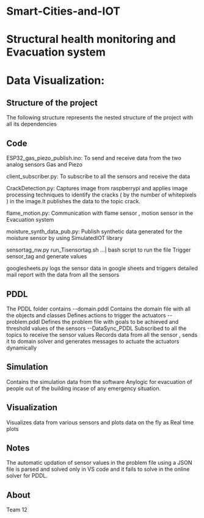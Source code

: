 # Smart-Cities-and-IOT


# Structural health monitoring and Evacuation system


# Data Visualization:



Structure of the project
------------

The following structure represents the nested structure of the project with all its dependencies



Code
------------


ESP32_gas_piezo_publish.ino:
     To send and receive data from the two analog sensors Gas and Piezo
          
client_subscriber.py:
     To subscribe to all the sensors and receive the data

CrackDetection.py:
     Captures image from raspberrypi and applies image processing techniques to identify the cracks ( by the number of whitepixels ) in the image.It publishes the data to the topic crack.

flame_motion.py:
    Communication with flame sensor , motion sensor in the Evacuation system
    
moisture_synth_data_pub.py:
    Publish synthetic data generated for the moisture sensor by using SimulatedIOT library

sensortag_nw.py
    run_Tisensortag.sh ...| bash script to run the file
    Trigger sensor_tag and generate values
    
googlesheets.py
     logs the sensor data in google sheets and triggers detailed mail report with the data from all the sensors
  

PDDL
-----------

The PDDL folder contains
  --domain.pddl
      Contains the domain file with all the objects and classes 
      Defines actions to trigger the actuators
  --problem.pddl
      Defines the problem file with goals to be achieved and threshold values of the sensors
  --DataSync_PDDL
      Subscribed to all the topics to receive the sensor values
      Records data from all the sensor , sends it to domain solver and generates messages to actuate the actuators dynamically

Simulation
---
 Contains the simulation data from the software Anylogic for evacuation of people out of the building incase of any emergency situation.

Visualization
------
  Visualizes data from various sensors and plots data on the fly as Real time plots
  
Notes 
-----
   The automatic updation of sensor values in the problem file using a JSON file is parsed and solved only in VS code and it fails to solve in the online solver for PDDL.

About
------
 Team 12


